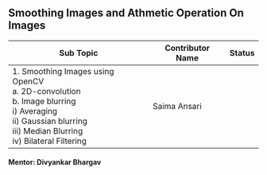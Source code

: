 ## Smoothing Images and Athmetic Operation On Images

| Sub Topic | Contributor Name | Status     |
| --------- | ---------------- | ---------- |
| 1\. Smoothing Images using OpenCV<br>a. 2D-convolution<br>b. Image blurring<br>i) Averaging<br>ii) Gaussian blurring<br>iii) Median Blurring<br>iv) Bilateral Filtering | Saima Ansari |


#### Mentor: Divyankar Bhargav
